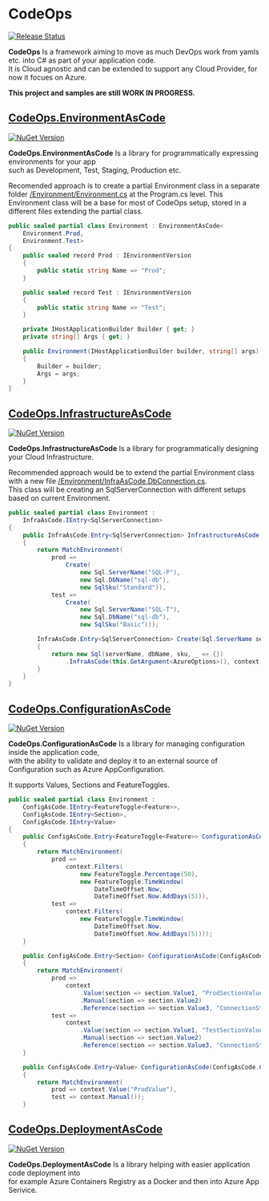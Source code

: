 # CodeOps

[![Release Status](https://img.shields.io/github/actions/workflow/status/HubiBoar/CodeOps/publish.yml)](https://github.com/HubiBoar/CodeOps/actions/workflows/publish.yml)

**CodeOps** Is a framework aiming to move as much DevOps work from yamls etc. into C# as part of your application code.<br>
It is Cloud agnostic and can be extended to support any Cloud Provider, for now it focues on Azure.

**This project and samples are still WORK IN PROGRESS.**


## [CodeOps.EnvironmentAsCode](src/Examples/WebApp/Host/Environment/Environment.cs)

[![NuGet Version](https://img.shields.io/nuget/v/CodeOps.EnvironmentAsCode)](https://www.nuget.org/packages/CodeOps.EnvironmentAsCode/)

**CodeOps.EnvironmentAsCode** Is a library for programmatically expressing environments for your app <br>such as Development, Test, Staging, Production etc.

Recomended approach is to create a partial Environment class in a separate folder [/Environment/Environment.cs](src/Examples/WebApp/Host/Environment/Environment.cs) at the Program.cs level.
This Environment class will be a base for most of CodeOps setup, stored in a different files extending the partial class.

```csharp
public sealed partial class Environment : EnvironmentAsCode<
    Environment.Prod,
    Environment.Test>
{
    public sealed record Prod : IEnvironmentVersion
    {
        public static string Name => "Prod";
    }

    public sealed record Test : IEnvironmentVersion
    {
        public static string Name => "Test";
    }

    private IHostApplicationBuilder Builder { get; }
    private string[] Args { get; }

    public Environment(IHostApplicationBuilder builder, string[] args) : base(GetSettingFromConfiguration(builder.Configuration))
    {
        Builder = builder;
        Args = args;
    }
}
```

## [CodeOps.InfrastructureAsCode](src/Examples/WebApp/Host/Environment/InfraAsCode.DbConnection.cs)

[![NuGet Version](https://img.shields.io/nuget/v/CodeOps.InfrastructureAsCode)](https://www.nuget.org/packages/CodeOps.InfrastructureAsCode/)

**CodeOps.InfrastructureAsCode** Is a library for programmatically designing your Cloud Infrastructure.

Recommended approach would be to extend the partial Environment class with a new file [/Environment/InfraAsCode.DbConnection.cs](src/Examples/WebApp/Host/Environment/InfraAsCode.DbConnection.cs).
<br>This class will be creating an SqlServerConnection with different setups based on current Environment.

```csharp
public sealed partial class Environment :
    InfraAsCode.IEntry<SqlServerConnection>
{
    public InfraAsCode.Entry<SqlServerConnection> InfrastructureAsCode(InfraAsCode.Context<SqlServerConnection> context)
    {
        return MatchEnvironment(
            prod =>
                Create(
                    new Sql.ServerName("SQL-P"),
                    new Sql.DbName("sql-db"),
                    new SqlSku("Standard")),
            test =>
                Create(
                    new Sql.ServerName("SQL-T"),
                    new Sql.DbName("sql-db"),
                    new SqlSku("Basic")));

        InfraAsCode.Entry<SqlServerConnection> Create(Sql.ServerName serverName, Sql.DbName dbName, SqlSku sku)
        {
            return new Sql(serverName, dbName, sku, _ => {})
                .InfraAsCode(this.GetArgument<AzureOptions>(), context);
        }
    }
}
```

## [CodeOps.ConfigurationAsCode](src/Examples/Samples/ConfigAsCodeExample.cs)

[![NuGet Version](https://img.shields.io/nuget/v/CodeOps.ConfigurationAsCode)](https://www.nuget.org/packages/CodeOps.ConfigurationAsCode/)

**CodeOps.ConfigurationAsCode** Is a library for managing configuration inside the application code, <br>with the ability to validate and deploy it to an external source of Configuration such as Azure AppConfiguration.

It supports Values, Sections and FeatureToggles.

```csharp
public sealed partial class Environment :
    ConfigAsCode.IEntry<FeatureToggle<Feature>>,
    ConfigAsCode.IEntry<Section>,
    ConfigAsCode.IEntry<Value>
{
    public ConfigAsCode.Entry<FeatureToggle<Feature>> ConfigurationAsCode(ConfigAsCode.Context<FeatureToggle<Feature>> context)
    {
        return MatchEnvironment(
            prod => 
                context.Filters(
                    new FeatureToggle.Percentage(50),
                    new FeatureToggle.TimeWindow(
                        DateTimeOffset.Now,
                        DateTimeOffset.Now.AddDays(5))),
            test =>
                context.Filters(
                    new FeatureToggle.TimeWindow(
                        DateTimeOffset.Now,
                        DateTimeOffset.Now.AddDays(5))));
    }

    public ConfigAsCode.Entry<Section> ConfigurationAsCode(ConfigAsCode.Context<Section> context)
    {
        return MatchEnvironment(
            prod => 
                context
                    .Value(section => section.Value1, "ProdSectionValue1")
                    .Manual(section => section.Value2)
                    .Reference(section => section.Value3, "ConnectionString"),
            test =>
                context
                    .Value(section => section.Value1, "TestSectionValue1")
                    .Manual(section => section.Value2)
                    .Reference(section => section.Value3, "ConnectionString"));
    }

    public ConfigAsCode.Entry<Value> ConfigurationAsCode(ConfigAsCode.Context<Value> context)
    {
        return MatchEnvironment(
            prod => context.Value("ProdValue"),
            test => context.Manual());
    }
```


## [CodeOps.DeploymentAsCode](src/Examples/WebApp/Host/Environment/InfraAsCode.Deployment.cs)

[![NuGet Version](https://img.shields.io/nuget/v/CodeOps.DeploymentAsCode)](https://www.nuget.org/packages/CodeOps.DeploymentAsCode/)

**CodeOps.DeploymentAsCode** Is a library helping with easier application code deployment into <br>for example Azure Containers Registry as a Docker and then into Azure App Serivice.
